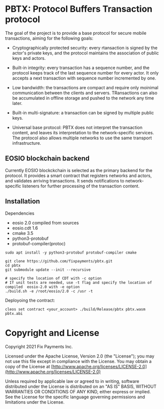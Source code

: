 PBTX: Protocol Buffers Transaction protocol
===========================================

The goal of the project is to provide a base protocol for secure
mobile transactions, aiming for the following goals:

* Cryptographically protected security: every rtansaction is signed by
  the actor's private keys, and the protocol maintains the association
  of public keys and actors.

* Built-in integrity: every transaction has a sequence number, and the
  protocol keeps track of the last sequence number for every actor. It
  only accepts a next transaction with sequence number incremented by
  one.

* Low bandwidth: the transactions are compact and require only
  moinimal communication between the clients and servers. TRansactions
  can also be accumulated in offline storage and pushed to the network
  any time later.

* Built-in multi-signature: a transaction can be signed by multiple
  public keys.

* Universal base protocol: PBTX does not interpret the transaction
  content, and leaves its interpretation to the network-specific
  services. The protocol also allows multiple networks to use the same
  transport infrastructure.


EOSIO blockchain backend
------------------------

Currently EOSIO blockckchain is selected as the primary backend for
the protocol. It provides a smart contract that registers networks and
actors, and validates arriving transactions. It sends notifications to
network-specific listeners for further processing of the transaction
content.


Installation
------------

Dependencies

* eosio 2.0 compiled from sources
* eosio.cdt 1.6
* cmake 3.5
* python3-protobuf
* protobuf-compiler(protoc)

```
sudo apt install -y python3-protobuf protobuf-compiler cmake

git clone https://github.com/fixpayments/pbtx.git
cd pbtx
git submodule update --init --recursive

# specify the location of CDT with -c option
# If unit tests are needed, use -t flag and specify the location of compiled  eosio-2.0 with -e option
./build.sh -e /root/eosio/2.0 -c /usr -t
```

Deployoing the contract:

```
cleos set contract <your_account> ./build/Release/pbtx pbtx.wasm pbtx.abi
```


Copyright and License
=====================

Copyright 2021 Fix Payments Inc.

Licensed under the Apache License, Version 2.0 (the "License"); you
may not use this file except in compliance with the License.  You may
obtain a copy of the License at
[http://www.apache.org/licenses/LICENSE-2.0](http://www.apache.org/licenses/LICENSE-2.0)

Unless required by applicable law or agreed to in writing, software
distributed under the License is distributed on an "AS IS" BASIS,
WITHOUT WARRANTIES OR CONDITIONS OF ANY KIND, either express or
implied.  See the License for the specific language governing
permissions and limitations under the License.

